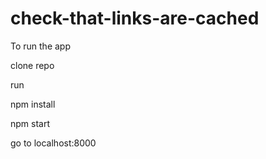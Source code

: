 # check-that-links-are-cached

To run the app

clone repo

run 

npm install

npm start

go to localhost:8000


